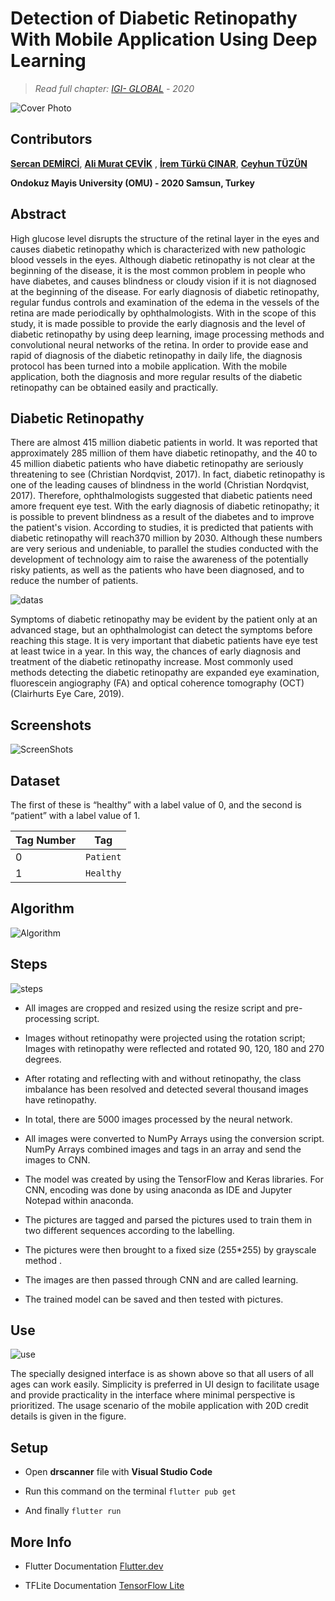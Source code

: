 

# Detection of Diabetic Retinopathy With Mobile Application Using Deep Learning

  
> _Read full chapter:_ [_IGI- GLOBAL_](https://www.igi-global.com/book/diagnostic-applications-health-intelligence-surveillance/255738) _- 2020_

![Cover Photo](https://github.com/alimcevik/dr_scanner/blob/master/images/dr_scanner_turkce.jpg?raw=true)
  

## Contributors

**[**Sercan DEMİRCİ**](https://personel.omu.edu.tr/tr/sercan.demirci)**, **[**Ali Murat ÇEVİK**](www.linkedin.com/in/alimcevik)** , **[**İrem Türkü ÇINAR**](https://www.linkedin.com/in/iremturkucinar/)**, **[**Ceyhun TÜZÜN**](https://www.linkedin.com/in/ceyhuntuzun/)**

**Ondokuz Mayis University (OMU) - 2020
Samsun, Turkey**

  
## ****Abstract****

  
High glucose level disrupts the structure of the retinal layer in the eyes and causes diabetic retinopathy which is characterized with new pathologic blood vessels in the eyes. Although diabetic retinopathy is not clear at the beginning of the disease, it is the most common problem in people who have diabetes, and causes blindness or cloudy vision if it is not diagnosed at the beginning of the disease. For early diagnosis of diabetic retinopathy, regular fundus controls and examination of the edema in the vessels of the retina are made periodically by ophthalmologists. With in the scope of this study, it is made possible to provide the early diagnosis and the level of diabetic retinopathy by using deep learning, image processing methods and convolutional neural networks of the retina. In order to provide ease and rapid of diagnosis of the diabetic retinopathy in daily life, the diagnosis protocol has been turned into a mobile application. With the mobile application, both the diagnosis and more regular results of the diabetic retinopathy can be obtained easily and practically.

## Diabetic Retinopathy
  There are almost 415 million diabetic patients in world. It was reported that approximately 285 million of them have diabetic retinopathy, and the 40 to 45 million diabetic patients who have diabetic retinopathy are seriously threatening to see (Christian Nordqvist, 2017). In fact, diabetic retinopathy is one of the leading causes of blindness in the world (Christian Nordqvist, 2017). Therefore, ophthalmologists suggested that diabetic patients need amore frequent eye test. With the early diagnosis of diabetic retinopathy; it is possible to prevent blindness as a result of the diabetes and to improve the patient's vision. According to studies, it is predicted that patients with diabetic retinopathy will reach370 million by 2030. Although these numbers are very serious and undeniable, to parallel the studies conducted with the development of technology aim to raise the awareness of the potentially risky patients, as well as the patients who have been diagnosed, and to reduce the number of patients.

![datas](https://github.com/alimcevik/dr_scanner/blob/master/images/diabetic_retinopathy_data.jpg?raw=true)

Symptoms of diabetic retinopathy may be evident by the patient only at an advanced stage, but an ophthalmologist can detect the symptoms before reaching this stage. It is very important that diabetic patients have eye test at least twice in a year. In this way, the chances of early diagnosis and treatment of the diabetic retinopathy increase. Most commonly used methods detecting the diabetic retinopathy are expanded eye examination, fluorescein angiography (FA) and optical coherence tomography (OCT) (Clairhurts Eye Care, 2019).
## Screenshots
![ScreenShots](https://github.com/alimcevik/dr_scanner/blob/master/images/screens.jpg?raw=true)

## Dataset

  
The first of these is “healthy” with a label value of 0, and the second is “patient” with a label value of 1.

Tag Number  |Tag|
------------------------|--------------------|
0 |`Patient` |
1 |`Healthy`  |

  ## Algorithm
  ![Algorithm](https://github.com/alimcevik/dr_scanner/blob/master/images/schema.jpg?raw=true)
  ## Steps
  ![steps](https://github.com/alimcevik/dr_scanner/blob/master/images/steps.jpg?raw=true)
-   All images are cropped and resized using the resize script and pre-processing script.
    
-   Images without retinopathy were projected using the rotation script; Images with retinopathy were reflected and rotated 90, 120, 180 and 270 degrees.
    
-   After rotating and reflecting with and without retinopathy, the class imbalance has been resolved and detected several thousand images have retinopathy.
    
-   In total, there are 5000 images processed by the neural network.
    
-   All images were converted to NumPy Arrays using the conversion script. NumPy Arrays combined images and tags in an array and send the images to CNN.
    
-   The model was created by using the TensorFlow and Keras libraries. For CNN, encoding was done by using anaconda as IDE and Jupyter Notepad within anaconda.
    
-   The pictures are tagged and parsed the pictures used to train them in two different sequences according to the labelling.
    
-   The pictures were then brought to a fixed size (255*255) by grayscale method .
    
-   The images are then passed through CNN and are called learning.
    
-   The trained model can be saved and then tested with pictures.
  
## Use
![use](https://github.com/alimcevik/dr_scanner/blob/master/images/diabetic_retinopathy.jpg?raw=true)
    
The specially designed interface is as shown above so that all users of all ages can work easily. Simplicity is preferred in UI design to facilitate usage and provide practicality in the interface where minimal perspective is prioritized. The usage scenario of the mobile application with 20D credit details is given in the figure.

## Setup

- Open ****drscanner**** file with ****Visual Studio Code****

- Run this command on the terminal `flutter pub get`

- And finally `flutter run`

  

  

## More Info

- Flutter Documentation [Flutter.dev](https://flutter.dev/docs/)

- TFLite Documentation [TensorFlow Lite](https://www.tensorflow.org/lite)


